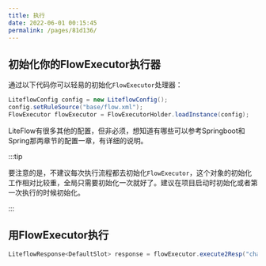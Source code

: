 ```yaml
---
title: 执行
date: 2022-06-01 00:15:45
permalink: /pages/81d136/
---
```


## 初始化你的FlowExecutor执行器

通过以下代码你可以轻易的初始化`FlowExecutor`处理器：

```java
LiteflowConfig config = new LiteflowConfig();
config.setRuleSource("base/flow.xml");
FlowExecutor flowExecutor = FlowExecutorHolder.loadInstance(config);
```

LiteFlow有很多其他的配置，但非必须，想知道有哪些可以参考Springboot和Spring那两章节的配置一章，有详细的说明。

:::tip

要注意的是，不建议每次执行流程都去初始化`FlowExecutor`，这个对象的初始化工作相对比较重，全局只需要初始化一次就好了。建议在项目启动时初始化或者第一次执行的时候初始化。

:::

## 用FlowExecutor执行

```java
LiteflowResponse<DefaultSlot> response = flowExecutor.execute2Resp("chain1", "arg");
```
